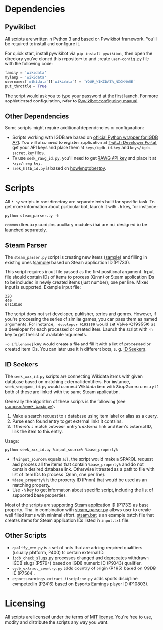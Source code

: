 # Dependencies

## Pywikibot

All scripts are written in Python 3 and based on [Pywikibot framework](https://pywikibot.toolforge.org). You'll be required to install and configure it.

For quick start, install pywikibot via `pip install pywikibot`, then open the directory you've cloned this repository to and create `user-config.py` file with the following code:
```py
family = 'wikidata'
mylang = 'wikidata'
usernames['wikidata']['wikidata'] = 'YOUR_WIKIDATA_NICKNAME'
put_throttle = True
```
The script would ask you to type your password at the first launch. For more sophisticated configuration, refer to [Pywikibot configuring manual](https://www.mediawiki.org/wiki/Manual:Pywikibot/user-config.py).

## Other Dependencies

Some scripts might require additional dependencies or configuration:

- Scripts working with IGDB are based on [official Python wrapper for IGDB API](https://pypi.org/project/igdb-api-v4/). You will also need to register application at [Twitch Developer Portal](https://dev.twitch.tv/console/apps), get your API keys and place them at `keys/igdb-id.key` and `keys/igdb-secret.key` files.
- To use `seek_rawg_id.py`, you'll need to get [RAWG API key](https://rawg.io/apidocs) and place it at `keys/rawg.key`.
- `seek_hltb_id.py` is based on [howlongtobeatpy](https://pypi.org/project/howlongtobeatpy/).

# Scripts
All `*.py` scripts in root directory are separate bots built for specific task. To get more information about particular bot, launch it with `-h` key, for instance:
```
python steam_parser.py -h
```
`common` directory contains auxiliary modules that are not designed to be launched separately.

## Steam Parser
The `steam_parser.py` script is creating new items ([sample](https://www.wikidata.org/w/index.php?oldid=1605017234)) and filling in existing ones ([sample](https://www.wikidata.org/w/index.php?diff=1605678995&oldid=1575252496)) based on Steam application ID (P1733).

This script requires input file passed as the first positional argument. Input file should contain IDs of items to process (Qnnn) or Steam application IDs to be included in newly created items (just number), one per line. Mixed input is supported. Example input file:
```
220
440
Q4115189
```

The script does not set developer, publisher, series and genres. However, if you're processing the series of similar games, you can pass them as named arguments. For instance, `-developer Q193559` would set Valve (Q193559) as a developer for each processed or created item. Launch the script with `-h` key to get the list of available arguments.

`-o [filename]` key would create a file and fill it with a list of processed or created item IDs. You can later use it in different bots, e. g. [ID Seekers](#id-seekers).

## ID Seekers

The `seek_xxx_id.py` scripts are connecting Wikidata items with given database based on matching external identifiers. For instance, `seek_stopgame_id.py` would connect Wikidata item with StopGame.ru entry if both of these are linked with the same Steam application.

Generally the algorithm of these scripts is the following (see [common/seek_basis.py](https://github.com/Facenapalm/WikidataBot/blob/main/common/seek_basis.py)):
1. Make a search request to a database using item label or alias as a query.
2. Parse each found entry to get external links it contains.
3. If there's a match between entry's external link and item's external ID, link the item to this entry.

Usage:
```
python seek_xxx_id.py %input_source% %base_property%
```
- If `%input_source%` equals `all`, the script would make a SPARQL request and process all the items that contain `%base_property%` and do not contain desired database link. Otherwise it treated as a path to file with list of item IDs to process (Qnnn, one per line).
- `%base_property%` is the property ID (Pnnn) that would be used as an matching property.
- Use `-h` key to get information about specific script, including the list of supported base properties.

Most of the scripts are supporting Steam application ID (P1733) as base property. That in combination with [steam_parser.py](#steam-parser) allows user to create well filled items with minimal effort. [steam.bat](https://github.com/Facenapalm/WikidataBot/blob/main/steam.bat) is an example batch file that creates items for Steam application IDs listed in `input.txt` file.

## Other Scripts
- `qualify_xxx.py` is a set of bots that are adding required qualifiers (usually platform, P400) to certain external ID.
- `igdb_check_slugs.py` processes changed and deprecates withdrawn IGDB slugs (P5794) based on IGDB numeric ID (P9043) qualifier.
- `ogdb_extract_country.py` adds country of origin (P495) based on OGDB ID (P7564).
- `esportsearnings_extract_discipline.py` adds sports discipline competed in (P2416) based on Esports Earnings player ID (P10803).

# Licensing
All scripts are licensed under the terms of [MIT license](https://opensource.org/license/mit/). You're free to use, modify and distribute the scripts any way you want.
